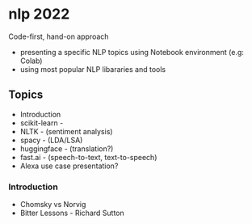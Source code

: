 # nlp 2022

Code-first, hand-on approach 
 - presenting a specific NLP topics using Notebook environment (e.g: Colab)
 - using most popular NLP libararies and tools

## Topics

- Introduction
- scikit-learn - 
- NLTK - (sentiment analysis)
- spacy - (LDA/LSA)
- huggingface - (translation?)
- fast.ai - (speech-to-text, text-to-speech)
- Alexa use case presentation?

### Introduction

- Chomsky vs Norvig
- Bitter Lessons - Richard Sutton
